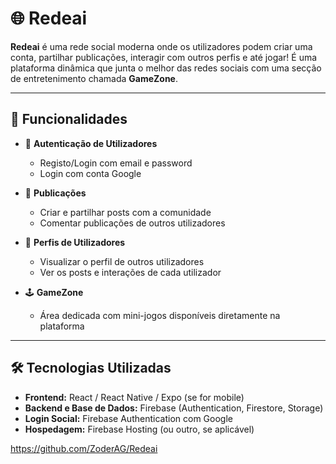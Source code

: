 # 🌐 Redeai

**Redeai** é uma rede social moderna onde os utilizadores podem criar uma conta, partilhar publicações, interagir com outros perfis e até jogar! É uma plataforma dinâmica que junta o melhor das redes sociais com uma secção de entretenimento chamada **GameZone**.

---

## 🚀 Funcionalidades

- 🔐 **Autenticação de Utilizadores**
  - Registo/Login com email e password
  - Login com conta Google

- 📝 **Publicações**
  - Criar e partilhar posts com a comunidade
  - Comentar publicações de outros utilizadores

- 👤 **Perfis de Utilizadores**
  - Visualizar o perfil de outros utilizadores
  - Ver os posts e interações de cada utilizador

- 🕹️ **GameZone**
  - Área dedicada com mini-jogos disponíveis diretamente na plataforma

---

## 🛠️ Tecnologias Utilizadas

- **Frontend:** React / React Native / Expo (se for mobile)
- **Backend e Base de Dados:** Firebase (Authentication, Firestore, Storage)
- **Login Social:** Firebase Authentication com Google
- **Hospedagem:** Firebase Hosting (ou outro, se aplicável)

https://github.com/ZoderAG/Redeai